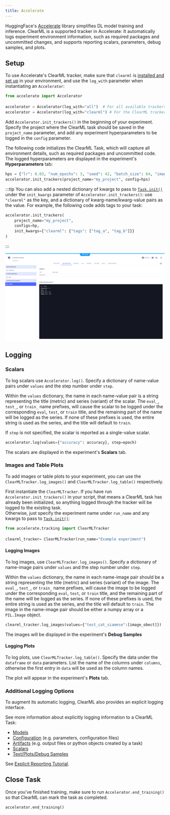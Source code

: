 ```yaml
---
title: Accelerate
---
```


HuggingFace's [Accelerate](https://huggingface.co/docs/accelerate/main/en/index) library simplifies DL model training 
and inference. ClearML is a supported tracker in Accelerate: It automatically logs experiment environment information, 
such as required packages and uncommitted changes, and supports reporting scalars, parameters, debug samples, and plots.


## Setup

To use Accelerate's ClearML tracker, make sure that `clearml` is [installed and set up](../getting_started/ds/ds_first_steps.md#install-clearml) 
in your environment, and use the `log_with` parameter when instantiating an `Accelerator`:

```python
from accelerate import Accelerator

accelerator = Accelerator(log_with="all")  # For all available trackers in the environment
accelerator = Accelerator(log_with="clearml") # For the ClearML tracker only
```

Add `Accelerator.init_trackers()` in the beginning of your experiment. Specify the project where the ClearML task should
be saved in the `project_name` parameter, and add any experiment hyperparameters to be logged in the `config` parameter. 

The following code initializes the ClearML Task, which will capture all environment details, such as required packages 
and uncommitted code. The logged hyperparameters are displayed in the experiment's **Hyperparameters** tab:


```python
hps = {"lr": 0.03, "num_epochs": 3, "seed": 42, "batch_size": 64, "image_size": 224}
accelerator.init_trackers(project_name="my_project", config=hps)
```

:::tip
You can also add a nested dictionary of kwargs to pass to [`Task.init()`](../references/sdk/task.md#taskinit) under the 
`init_kwargs` parameter of `Accelerator.init_trackers()`: use  `"clearml"` as the key, and a dictionary of 
kwarg-name/kwarg-value pairs as the value. For example, the following code adds tags to your task:

```python
accelerator.init_trackers(
    project_name="my_project", 
    configs=hp, 
    init_kwargs={"clearml": {"tags": ["tag_a", "tag_b"]}}
)
```
:::

![Accelerate params](../img/integrations_accelerate_params.png)

## Logging 

### Scalars 
To log scalars use `Accelerator.log()`. Specify a dictionary of name-value pairs under `values` and the step number 
under `step`.

Within the `values` dictionary, the name in each name-value pair is a string representing the title (metric) and series 
(variant) of the scalar. The `eval_`, `test_`, or `train_` name prefixes, will cause the scalar to be logged under the 
corresponding `eval`, `test`, or `train` title, and the remaining part of the name will be logged as the series. If none 
of these prefixes is used, the entire string is used as the series, and the title will default to `train`. 

If `step` is not specified, the scalar is reported as a single-value scalar. 

```python
accelerator.log(values={"accuracy": accuracy}, step=epoch)
```

The scalars are displayed in the experiment's **Scalars** tab. 

### Images and Table Plots
To add images or table plots to your experiment, you can use the `ClearMLTracker.log_images()` and `ClearMLTracker.log_table()`
respectively. 

First instantiate the `ClearMLTracker`. If you have run `Accelerator.init_trackers()` in your script, that means a ClearML 
task has already been initialized, so anything logged through the tracker will be logged to the existing task.  
Otherwise, just specify the experiment name under `run_name` and any kwargs to pass to 
[`Task.init()`](../references/sdk/task.md#taskinit):

```python
from accelerate.tracking import ClearMLTracker

clearml_tracker= ClearMLTracker(run_name="Example experiment")
```

#### Logging Images 
To log images, use `ClearMLTracker.log_images()`. Specify a dictionary of name-image pairs under `values` and the step
number under `step`. 

Within the `values` dictionary, the name in each name-image pair should be a string representing the title (metric) and 
series (variant) of the image. The `eval_`, `test_`, or `train_` name prefixes, will cause the image to be logged under 
the corresponding `eval`, `test`, or `train` title, and the remaining part of the name will be logged as the series. 
If none of these prefixes is used, the entire string is used as the series, and the title will default to `train`. The 
image in the name-image pair should be either a numpy array or a `PIL.Image` object.

```python
clearml_tracker.log_images(values={"test_cat_siamese":[image_obect]})
```

The images will be displayed in the experiment's **Debug Samples**

#### Logging Plots 

To log plots, use `ClearMLTracker.log_table()`. Specify the data under the `dataframe` or `data` parameters. List the 
name of the columns under `columns`, otherwise the first entry in `data` will be used as the column names. 

The plot will appear in the experiment's **Plots** tab. 

### Additional Logging Options

To augment its automatic logging, ClearML also provides an explicit logging interface.

See more information about explicitly logging information to a ClearML Task:
* [Models](../clearml_sdk/model_sdk.md#manually-logging-models)
* [Configuration](../clearml_sdk/task_sdk.md#configuration) (e.g. parameters, configuration files)
* [Artifacts](../clearml_sdk/task_sdk.md#artifacts) (e.g. output files or python objects created by a task)
* [Scalars](../clearml_sdk/task_sdk.md#scalars) 
* [Text/Plots/Debug Samples](../fundamentals/logger.md#manual-reporting)

See [Explicit Reporting Tutorial](../guides/reporting/explicit_reporting.md).

## Close Task 

Once you've finished training, make sure to run `Accelerator.end_training()` so that ClearML can mark the task as 
completed.

```python
accelerator.end_training()
```
